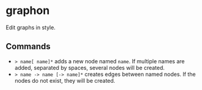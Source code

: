 graphon
=======

Edit graphs in style.

Commands
--------

 * `> name[ name]*` adds a new node named `name`. If multiple names are added, separated by spaces, several nodes will be created.
 * `> name -> name [-> name]*` creates edges between named nodes. If the nodes do not exist, they will be created.
